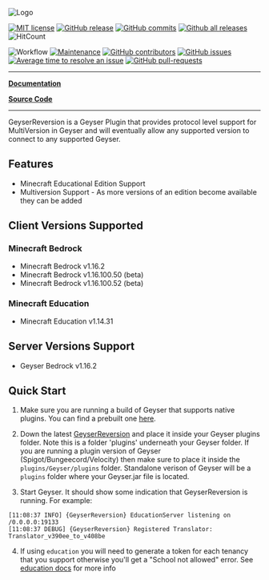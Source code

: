 ![Logo](https://bundabrg.github.io/GeyserReversion/img/title.png)

[![MIT license](https://img.shields.io/badge/License-MIT-blue.svg)](https://lbesson.mit-license.org/)
[![GitHub release](https://img.shields.io/github/release/Bundabrg/GeyserReversion)](https://GitHub.com/Bundabrg/GeyserReversion/releases/)
[![GitHub commits](https://img.shields.io/github/commits-since/Bundabrg/GeyserReversion/latest)](https://GitHub.com/Bundabrg/GeyserReversion/commit/)
[![Github all releases](https://img.shields.io/github/downloads/Bundabrg/GeyserReversion/total.svg)](https://GitHub.com/Bundabrg/GeyserReversion/releases/)
![HitCount](http://hits.dwyl.com/bundabrg/GeyserReversion.svg)

![Workflow](https://github.com/bundabrg/GeyserReversion/workflows/build/badge.svg)
[![Maintenance](https://img.shields.io/badge/Maintained%3F-yes-green.svg)](https://GitHub.com/Bundabrg/GeyserReversion/graphs/commit-activity)
[![GitHub contributors](https://img.shields.io/github/contributors/Bundabrg/GeyserReversion)](https://GitHub.com/Bundabrg/GeyserReversion/graphs/contributors/)
[![GitHub issues](https://img.shields.io/github/issues/Bundabrg/GeyserReversion)](https://GitHub.com/Bundabrg/GeyserReversion/issues/)
[![Average time to resolve an issue](http://isitmaintained.com/badge/resolution/Bundabrg/GeyserReversion.svg)](http://isitmaintained.com/project/Bundabrg/GeyserReversion "Average time to resolve an issue")
[![GitHub pull-requests](https://img.shields.io/github/issues-pr/Bundabrg/GeyserReversion)](https://GitHub.com/Bundabrg/GeyserReversion/pull/)
 

---

[**Documentation**](https://bundabrg.github.io/GeyserReversion/)

[**Source Code**](https://github.com/bundabrg/GeyserReversion/)

---

GeyserReversion is a Geyser Plugin that provides protocol level support for MultiVersion in Geyser and will eventually
allow any supported version to connect to any supported Geyser.

## Features

* Minecraft Educational Edition Support
* Multiversion Support - As more versions of an edition become available they can be added

## Client Versions Supported

### Minecraft Bedrock
* Minecraft Bedrock v1.16.2
* Minecraft Bedrock v1.16.100.50 (beta)
* Minecraft Bedrock v1.16.100.52 (beta)

### Minecraft Education
* Minecraft Education v1.14.31

## Server Versions Support
* Geyser Bedrock v1.16.2

## Quick Start

1. Make sure you are running a build of Geyser that supports native plugins. You can find a prebuilt one [here](https://github.com/bundabrg/Geyser/releases).

2. Down the latest [GeyserReversion](https://github.com/bundabrg/GeyserReversion/releases) and place it inside your Geyser plugins folder. Note this is
a folder 'plugins' underneath your Geyser folder. If you are running a plugin version of Geyser (Spigot/Bungeecord/Velocity)  then
make sure to place it inside the `plugins/Geyser/plugins` folder. Standalone verison of Geyser will be a `plugins` folder
where your Geyser.jar file is located.

3. Start Geyser. It should show some indication that GeyserReversion is running. For example:

```
[11:08:37 INFO] {GeyserReversion} EducationServer listening on /0.0.0.0:19133
[11:08:37 DEBUG] {GeyserReversion} Registered Translator: Translator_v390ee_to_v408be
```

 4. If using `education` you will need to generate a token for each tenancy that you support otherwise you'll get a 
 "School not allowed" error. See [education docs](https://bundabrg.github.io/GeyserReversion/education/) for more info
